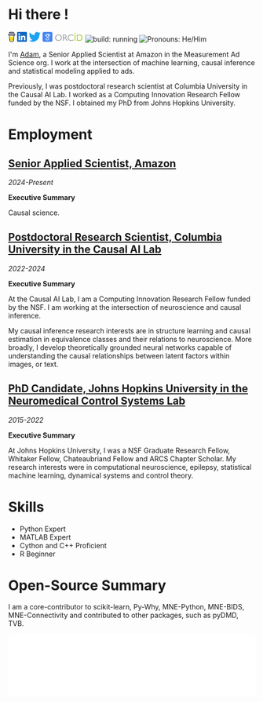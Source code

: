 # Hi there <img src="https://media.giphy.com/media/hvRJCLFzcasrR4ia7z/giphy.gif" width="25" alt="">!
<p>
<a href="https://www.buymeacoffee.com/adam2392"><img height="20" src="./icons/coffee.svg" alt=""/></a>
<a href="https://www.linkedin.com/in/adam2392/"><img height="20" src="./icons/linkedin.svg" alt=""/></a>
<a href="https://twitter.com/adam2392"><img height="20" src="./icons/twitter.png" alt=""/></a>
<a href="https://scholar.google.com/citations?user=KxY17KcAAAAJ&hl=en"><img height="20" src="./icons/scholar.png" alt=""/></a>
<a href="https://orcid.org/0000-0001-8421-365X"><img height="20" src="./icons/orcid.png" alt=""/></a>
<img src="https://img.shields.io/badge/build-running-green" height="20" alt="build: running"/>
<img src="https://img.shields.io/badge/Pronouns-He%2FHim-blue" height="20" alt="Pronouns: He/Him"/> 
</p>

I'm [Adam](https://adam2392.github.io), a Senior Applied Scientist at Amazon in the Measurement Ad Science org. I work at the intersection of machine learning, causal inference and statistical modeling applied to ads.

Previously, I was postdoctoral research scientist at Columbia University in the Causal AI Lab. I worked as a Computing Innovation Research Fellow funded by the NSF. I obtained my PhD from Johns Hopkins University. 

# Employment

## [Senior Applied Scientist, Amazon]()
*2024-Present*

__Executive Summary__
<!-- remember to update corresponding page -->
Causal science.

## [Postdoctoral Research Scientist, Columbia University in the Causal AI Lab](https://github.com/adam2392/adam2392/blob/master/causalailab.md)
*2022-2024*

__Executive Summary__
<!-- remember to update corresponding page -->
At the Causal AI Lab, I am a Computing Innovation Research Fellow funded by the NSF. I am working at the intersection of neuroscience and causal inference.

My causal inference research interests are in structure learning and causal estimation in equivalence classes and their relations to neuroscience. More broadly,
I develop theoretically grounded neural networks capable of understanding the causal relationships between latent factors within images, or text.

## [PhD Candidate, Johns Hopkins University in the Neuromedical Control Systems Lab](https://github.com/adam2392/adam2392/blob/master/phd.md)
*2015-2022*

__Executive Summary__
<!-- remember to update corresponding page -->
At Johns Hopkins University, I was a NSF Graduate Research Fellow, Whitaker Fellow, Chateaubriand Fellow and ARCS Chapter Scholar. My research interests were in computational neuroscience, epilepsy, statistical machine learning, dynamical systems and control theory.

# Skills

- Python Expert
- MATLAB Expert
- Cython and C++ Proficient
- R Beginner

# Open-Source Summary

I am a core-contributor to scikit-learn, Py-Why, MNE-Python, MNE-BIDS, MNE-Connectivity and contributed to other packages, such as pyDMD, TVB.

![Metrics](https://github.com/adam2392/adam2392/blob/main/github-metrics.svg)
